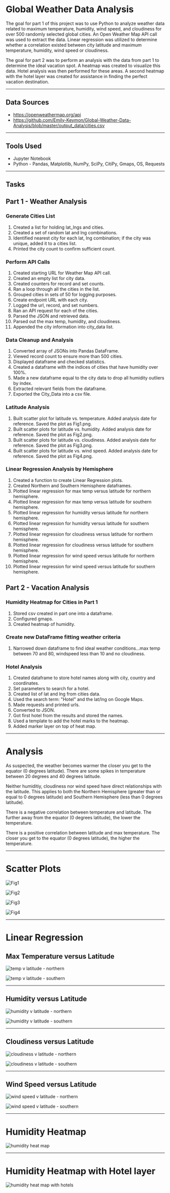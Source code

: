 # Global Weather Data Analysis
The goal for part 1 of this project was to use Python to analyze weather data related to maximum temperature, humidity, wind speed, and cloudiness for over 500 randomly selected global cities. An Open Weather Map API call was used to extract the data.  Linear regression was utilized to determine whether a correlation existed between city latitude and maximum temperature, humidity, wind speed or cloudiness.

The goal for part 2 was to perform an analysis with the data from part 1 to determine the ideal vacation spot.  A heatmap was created to visualize this data.  Hotel analysis was then performed for these areas.  A second heatmap with the hotel layer was created for assistance in finding the perfect vacation destination. 

---
## Data Sources
* https://openweathermap.org/api
* https://github.com/Emily-Keymon/Global-Weather-Data-Analysis/blob/master/output_data/cities.csv

---
## Tools Used
* Jupyter Notebook
* Python - Pandas, Matplotlib, NumPy, SciPy, CitiPy, Gmaps, OS, Requests

---
## Tasks
## Part 1 - Weather Analysis
### Generate Cities List
1.  Created a list for holding lat_lngs and cities.
2.  Created a set of random lat and lng combinations.
3.  Identified nearest city for each lat, lng combination; if the city was unique, added it to a cities list.
4.  Printed the city count to confirm sufficient count.

### Perform API Calls
1.  Created starting URL for Weather Map API call.
2.  Created an empty list for city data.
3.  Created counters for record and set counts.
4.  Ran a loop through all the cities in the list.
5.  Grouped cities in sets of 50 for logging purposes.
6.  Create endpoint URL with each city.
7.  Logged the url, record, and set numbers.
8.  Ran an API request for each of the cities.
9.  Parsed the JSON and retrieved data.
10. Parsed out the max temp, humidity, and cloudiness.
11. Appended the city information into city_data list.

### Data Cleanup and Analysis
1.  Converted array of JSONs into Pandas DataFrame.
2.  Viewed record count to ensure more than 500 cities.
3.  Displayed dataframe and checked statistics.
4.  Created a dataframe with the indices of cities that have humidity over 100%.
5.  Made a new dataframe equal to the city data to drop all humidity outliers by index.
6.  Extracted relevant fields from the dataframe.
7.  Exported the City_Data into a csv file.

### Latitude Analysis
1.  Built scatter plot for latitude vs. temperature.  Added analysis date for reference.  Saved the plot as Fig1.png.
2.  Built scatter plots for latitude vs. humidity.  Added analysis date for reference.  Saved the plot as Fig2.png.
3.  Built scatter plots for latitude vs. cloudiness. Added analysis date for reference.  Saved the plot as Fig3.png.
4.  Built scatter plots for latitude vs. wind speed.  Added analysis date for reference.  Saved the plot as Fig4.png.

### Linear Regression Analysis by Hemisphere
1.  Created a function to create Linear Regression plots.
2.  Created Northern and Southern Hemisphere dataframes.
3.  Plotted linear regression for max temp versus latitude for northern hemisphere.
4.  Plotted linear regression for max temp versus latitude for southern hemisphere.
5.  Plotted linear regression for humidity versus latitude for northern hemisphere.
6.  Plotted linear regression for humidity versus latitude for southern hemisphere.
7.  Plotted linear regression for cloudiness versus latitude for northern hemisphere.
8.  Plotted linear regression for cloudiness versus latitude for southern hemisphere.
9.  Plotted linear regression for wind speed versus latitude for northern hemisphere.
10. Plotted linear regression for wind speed versus latitude for southern hemisphere.

## Part 2 - Vacation Analysis
### Humidity Heatmap for Cities in Part 1
1.  Stored csv created in part one into a dataframe.
2.  Configured gmaps.
3.  Created heatmap of humidity.

### Create new DataFrame fitting weather criteria
1.  Narrowed down dataframe to find ideal weather conditions...max temp between 70 and 80, windspeed less than 10 and no cloudiness.

###  Hotel Analysis
1.  Created dataframe to store hotel names along with city, country and coordinates.  
2.  Set parameters to search for a hotel.
3.  Created list of lat and lng from cities data.
4.  Used the search term: "Hotel" and the lat/lng on Google Maps.
5.  Made requests and printed urls.
6.  Converted to JSON.
7.  Got first hotel from the results and stored the names.
8.  Used a template to add the hotel marks to the heatmap.
9.  Added marker layer on top of heat map. 

---
# Analysis
As suspected, the weather becomes warmer the closer you get to the equator (0 degrees latitude). There are some spikes in temperature between 20 degrees and 40 degrees latitude.

Neither humiditiy, cloudiness nor wind speed have direct relationships with the latitude. This applies to both the Northern Hemisphere (greater than or equal to 0 degrees latitude) and Southern Hemisphere (less than 0 degrees latitude).

There is a negative correlation between temperature and latitude. The further away from the equator (0 degrees latitude), the lower the temperature.

There is a positive correlation between latitude and max temperature. The closer you get to the equator (0 degrees latitude), the higher the temperature.

---
# Scatter Plots

![Fig1](https://user-images.githubusercontent.com/64673015/102723606-ba3a2100-42ce-11eb-8e89-72d0666ed3cc.png)

![Fig2](https://user-images.githubusercontent.com/64673015/102723613-c4f4b600-42ce-11eb-970f-dcba9b182597.png)

![Fig3](https://user-images.githubusercontent.com/64673015/102723619-cde58780-42ce-11eb-8549-316dafe6cd53.png)

![Fig4](https://user-images.githubusercontent.com/64673015/102723624-d5a52c00-42ce-11eb-931c-38d0c0743aff.png)

---
# Linear Regression 
## Max Temperature versus Latitude

![temp v latitude - northern](https://user-images.githubusercontent.com/64673015/102725315-77327a80-42db-11eb-98b5-43e0c3ec95a8.PNG)

![temp v latitude - southern](https://user-images.githubusercontent.com/64673015/102725320-7ef21f00-42db-11eb-9ef3-8a0f510fe9f4.PNG)

---
## Humidity versus Latitude

![humidity v latitude - northern](https://user-images.githubusercontent.com/64673015/102725333-9e894780-42db-11eb-9c62-7b504cd50f2d.PNG)

![humidity v latitude - southern](https://user-images.githubusercontent.com/64673015/102725341-a648ec00-42db-11eb-90ec-e4a9654b7503.PNG)

---
## Cloudiness versus Latitude

![cloudiness v latitude - northern](https://user-images.githubusercontent.com/64673015/102725349-b2cd4480-42db-11eb-8f1f-d9c8a98da0da.PNG)

![cloudiness v latitude - southern](https://user-images.githubusercontent.com/64673015/102725353-bbbe1600-42db-11eb-8bd6-23575b6ae9d9.PNG)

---
## Wind Speed versus Latitude

![wind speed v latitude - northern](https://user-images.githubusercontent.com/64673015/102725366-c8426e80-42db-11eb-953f-441e06908852.PNG)

![wind speed v latitude - southern](https://user-images.githubusercontent.com/64673015/102725373-cf697c80-42db-11eb-856e-5d826476acfa.PNG)

---
# Humidity Heatmap

![humidity heat map](https://user-images.githubusercontent.com/64673015/102725251-0f7c2f80-42db-11eb-8cf5-bfc6aad250aa.PNG)

----
#  Humidity Heatmap with Hotel layer

![humidity heat map with hotels](https://user-images.githubusercontent.com/64673015/102725261-2ae73a80-42db-11eb-92dd-d5c045779fc7.PNG)



